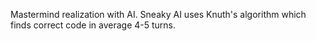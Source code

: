 Mastermind realization with AI.
Sneaky AI uses Knuth's algorithm which finds correct code in average 4-5 turns.
